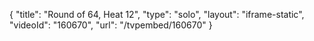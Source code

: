 {
    "title": "Round of 64, Heat 12",
    "type": "solo",
    "layout": "iframe-static",
    "videoId": "160670",
    "url": "\/tvpembed\/160670"
}